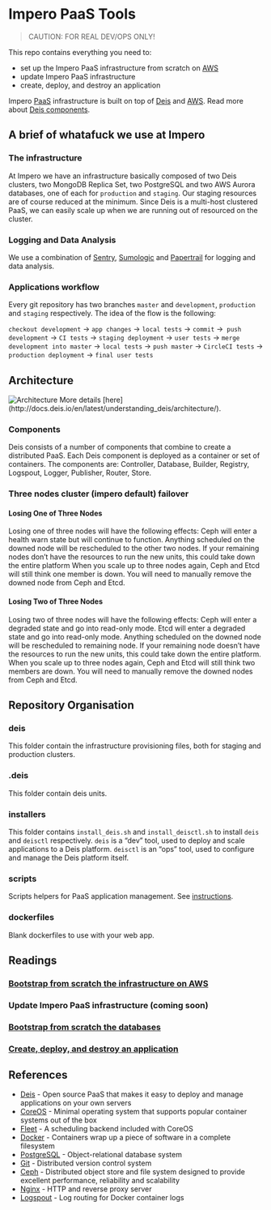 # Impero PaaS Tools

> CAUTION: FOR REAL DEV/OPS ONLY!

This repo contains everything you need to:
- set up the Impero PaaS infrastructure from scratch on [AWS](https://aws.amazon.com/)
- update Impero PaaS infrastructure
- create, deploy, and destroy an application

Impero [PaaS](https://en.wikipedia.org/wiki/Platform_as_a_service) infrastructure is built on top of [Deis](http://deis.io/) and [AWS](https://aws.amazon.com/). Read more about [Deis components](http://docs.deis.io/en/latest/understanding_deis/components/).

## A brief of whatafuck we use at Impero

### The infrastructure
At Impero we have an infrastructure basically composed of two Deis clusters, two MongoDB Replica Set, two PostgreSQL and two AWS Aurora databases, one of each for `production` and `staging`. Our staging resources are of course reduced at the minimum.
Since Deis is a multi-host clustered PaaS, we can easily scale up when we are running out of resourced on the cluster.

### Logging and Data Analysis
We use a combination of [Sentry](https://getsentry.com/welcome/), [Sumologic](https://www.sumologic.com/) and [Papertrail](https://papertrailapp.com) for logging and data analysis.

### Applications workflow
Every git repository has two branches `master` and `development`, `production` and `staging` respectively.
The idea of the flow is the following:

`checkout development` -> `app changes` -> `local tests` -> `commit` ->` push development` -> `CI tests` -> `staging deployment` -> `user tests` -> `merge development into master` -> `local tests` -> `push master` -> `CircleCI tests` -> `production deployment` -> `final user tests`

## Architecture
<img src="http://docs.deis.io/en/latest/_images/DeisSystemDiagram.png" alt="Architecture" />
More details [here](http://docs.deis.io/en/latest/understanding_deis/architecture/).

### Components
Deis consists of a number of components that combine to create a distributed PaaS. Each Deis component is deployed as a container or set of containers. The components are: Controller, Database, Builder, Registry, Logspout, Logger, Publisher, Router, Store.

### Three nodes cluster (impero default) failover

#### Losing One of Three Nodes
Losing one of three nodes will have the following effects:
Ceph will enter a health warn state but will continue to function.
Anything scheduled on the downed node will be rescheduled to the other two nodes. If your remaining nodes don’t have the resources to run the new units, this could take down the entire platform
When you scale up to three nodes again, Ceph and Etcd will still think one member is down. You will need to manually remove the downed node from Ceph and Etcd.

#### Losing Two of Three Nodes
Losing two of three nodes will have the following effects:
Ceph will enter a degraded state and go into read-only mode.
Etcd will enter a degraded state and go into read-only mode.
Anything scheduled on the downed node will be rescheduled to remaining node. If your remaining node doesn’t have the resources to run the new units, this could take down the entire platform.
When you scale up to three nodes again, Ceph and Etcd will still think two members are down. You will need to manually remove the downed nodes from Ceph and Etcd.

## Repository Organisation

### deis
This folder contain the infrastructure provisioning files, both for staging and production clusters.

### .deis
This folder contain deis units.

### installers
This folder contains `install_deis.sh` and `install_deisctl.sh` to install `deis` and `deisctl` respectively. `deis` is a “dev” tool, used to deploy and scale applications to a Deis platform. `deisctl` is an “ops” tool, used to configure and manage the Deis platform itself.

### scripts
Scripts helpers for PaaS application management. See [instructions](scripts/README.md).

### dockerfiles
Blank dockerfiles to use with your web app.

## Readings

### [Bootstrap from scratch the infrastructure on AWS](bootstrap_infrastructure.md)
### Update Impero PaaS infrastructure (coming soon)
### [Bootstrap from scratch the databases](databases.md)
### [Create, deploy, and destroy an application](manage_application.md)

## References
- [Deis](http://deis.io/) - Open source PaaS that makes it easy to deploy and manage applications on your own servers
- [CoreOS](https://coreos.com/) - Minimal operating system that supports popular container systems out of the box
- [Fleet](https://github.com/coreos/fleet) - A scheduling backend included with CoreOS
- [Docker](https://www.docker.com/) - Containers wrap up a piece of software in a complete filesystem
- [PostgreSQL](http://www.postgresql.org/) - Object-relational database system
- [Git](https://git-scm.com/) - Distributed version control system
- [Ceph](http://ceph.com/) - Distributed object store and file system designed to provide excellent performance, reliability and scalability
- [Nginx](http://nginx.org/) - HTTP and reverse proxy server
- [Logspout](https://github.com/gliderlabs/logspout) - Log routing for Docker container logs
